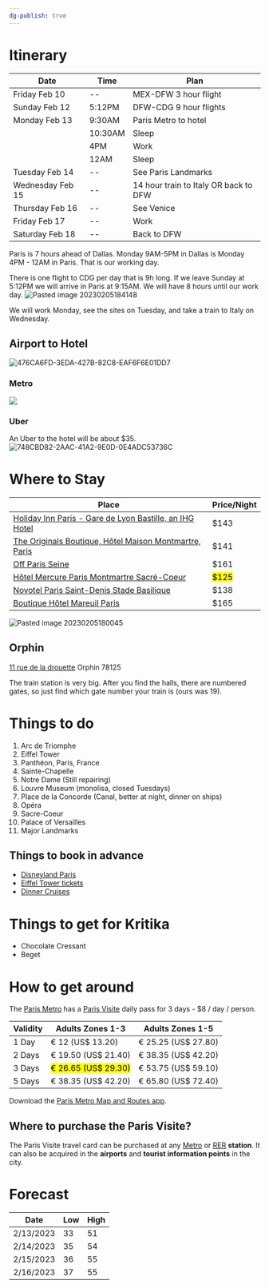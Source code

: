 ```yaml
---
dg-publish: true
---
```

# Itinerary

| Date             | Time    | Plan                                  |
|------------------|---------|---------------------------------------|
| Friday Feb 10    | --      | MEX-DFW 3 hour flight                 |
| Sunday Feb 12    | 5:12PM  | DFW-CDG 9 hour flights                |
| Monday Feb 13    | 9:30AM  | Paris Metro to hotel                  |
|                  | 10:30AM | Sleep                                 |
|                  | 4PM     | Work                                  |
|                  | 12AM    | Sleep                                 |
| Tuesday Feb 14   | --      | See Paris Landmarks                   |
| Wednesday Feb 15 | --      | 14 hour train to Italy OR back to DFW |
| Thursday Feb 16  | --      | See Venice                            |
| Friday Feb 17    | --      | Work                                  |
| Saturday Feb 18  | --      | Back to DFW                           |


Paris is 7 hours ahead of Dallas. Monday 9AM-5PM in Dallas is Monday 4PM - 12AM in Paris. That is our working day.

There is one flight to CDG per day that is 9h long. If we leave Sunday at 5:12PM we will arrive in Paris at 9:15AM. We will have 8 hours until our work day.
 ![Pasted image 20230205184148](https://i.imgur.com/1BOIr8i.png)

We will work Monday, see the sites on Tuesday, and take a train to Italy on Wednesday.

## Airport to Hotel

 ![476CA6FD-3EDA-427B-82C8-EAF6F6E01DD7](https://i.imgur.com/FdzwuV1.jpg)

### Metro

![](https://i.imgur.com/sayKRYk.jpg)

### Uber

An Uber to the hotel will be about $35.
 ![748CBD82-2AAC-41A2-9E0D-0E4ADC53736C](https://i.imgur.com/hPo0IuW.jpg)

# Where to Stay

| Place | Price/Night |
| ----- | ----------- |
| [Holiday Inn Paris - Gare de Lyon Bastille, an IHG Hotel](https://maps.app.goo.gl/bVQxdwSTYwB9nWyAA?g_st=ic) | $143 |
| [The Originals Boutique, Hôtel Maison Montmartre, Paris](https://maps.app.goo.gl/Rawsjix69BLmEzx66?g_st=ic) | $141 |
| [Off Paris Seine](https://maps.app.goo.gl/Y4wELhWr78m8sLHBA?g_st=ic) | $161 |
| [Hôtel Mercure Paris Montmartre Sacré-Coeur](https://maps.app.goo.gl/tgDJTdL3twTpXJvS6?g_st=ic) | <mark class="hltr-yellow">$125</mark> |
| [Novotel Paris Saint-Denis Stade Basilique](https://maps.app.goo.gl/83kHXihKtEVnJ4ba8?g_st=ic) | $138 
|[Boutique Hôtel Mareuil Paris](https://maps.app.goo.gl/HQHXJdA9SrU2sCsH8?g_st=ic) | $165|


 ![Pasted image 20230205180045](https://i.imgur.com/wdoLug8.png)

## Orphin
[11 rue de la drouette](https://maps.app.goo.gl/LaAy4ZPLVRVj49G68?g_st=ic) 
Orphin 78125

The train station is very big. After you find the halls, there are numbered gates, so just find which gate number your train is (ours was 19).

# Things to do

1. Arc de Triomphe
2. Eiffel Tower
3. Panthéon, Paris, France
4. Sainte-Chapelle
5. Notre Dame (Still repairing)
6. Louvre Museum (monolisa, closed Tuesdays)
7. Place de la Concorde (Canal, better at night, dinner on ships)
8. Opéra
9. Sacre-Coeur
10. Palace of Versailles
11. Major Landmarks

## Things to book in advance
- [Disneyland Paris](https://www.booktickets.disneylandparis.com/tnsa64/live/shop/9/MAINUSCD/pluto/index.php?vld=1&affid=SECUTIX&tduid=32454335543R)
- [Eiffel Tower tickets](https://www.toureiffel.paris/en/rates-opening-times)
- [Dinner Cruises](https://www.tripadvisor.com/Attraction_Products-g187147-t11965-zfg11865-a_contentId.126988921118+14327703744-Paris_Ile_de_France.html)

# Things to get for Kritika

- Chocolate Cressant
- Beget

# How to get around

The [Paris Metro](https://www.introducingparis.com/metro) has a [Paris Visite](https://www.introducingparis.com/paris-visite) daily pass for 3 days - $8 / day / person.

| Validity | Adults Zones 1-3                                     | Adults Zones 1-5    |
| -------- | ---------------------------------------------------- | ------------------- |
| 1 Day    | € 12 (US$ 13.20)                                     | € 25.25 (US$ 27.80) |
| 2 Days   | € 19.50 (US$ 21.40)                                  | € 38.35 (US$ 42.20) |
| 3 Days   | <mark class="hltr-yellow">€ 26.65 (US$ 29.30)</mark> | € 53.75 (US$ 59.10) |
| 5 Days   | € 38.35 (US$ 42.20)                                  | € 65.80 (US$ 72.40) |

Download the [Paris Metro Map and Routes app](https://apps.apple.com/us/app/paris-metro-map-and-routes/id527534137).

## Where to purchase the Paris Visite?

The Paris Visite travel card can be purchased at any [Metro](https://www.introducingparis.com/metro "Paris Metro") or [RER](https://www.introducingparis.com/rer-train "Paris RER train") **station**. It can also be acquired in the **airports** and **tourist information points** in the city.

# Forecast

| Date      | Low | High |
|-----------|-----|------|
| 2/13/2023 | 33  | 51   |
| 2/14/2023 | 35  | 54   |
| 2/15/2023 | 36  | 55   |
| 2/16/2023 | 37  | 55   |
